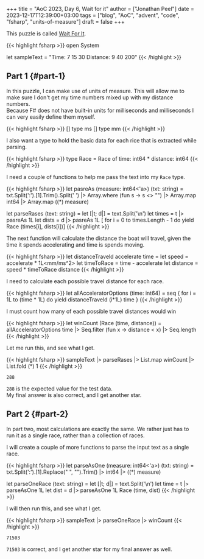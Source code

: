 +++
title = "AoC 2023, Day 6, Wait for it"
author = ["Jonathan Peel"]
date = 2023-12-17T12:39:00+03:00
tags = ["blog", "AoC", "advent", "code", "fsharp", "units-of-measure"]
draft = false
+++

This puzzle is called [Wait For It](https://adventofcode.com/2023/day/6).

{{< highlight fsharp >}}
open System

let sampleText =
    "Time:      7  15   30
Distance:  9  40  200"
{{< /highlight >}}


## Part 1 {#part-1}

In this puzzle, I can make use of units of measure.
This will allow me to make sure I don't get my time numbers mixed up with my distance numbers. <br />
Because F# does not have built-in units for milliseconds and milliseconds I can very easily define them myself.

{{< highlight fsharp >}}
[<Measure>] type ms
[<Measure>] type mm
{{< /highlight >}}

I also want a type to hold the basic data for each rice that is extracted while parsing.

{{< highlight fsharp >}}
type Race = Race of time: int64<ms> * distance: int64<mm>
{{< /highlight >}}

I need a couple of functions to help me pass the text into my `Race` type.

{{< highlight fsharp >}}
let pasreAs (measure: int64<'a>) (txt: string) =
        txt.Split(':').[1].Trim().Split(' ')
        |> Array.where (fun s -> s <> "")
        |> Array.map int64
        |> Array.map ((*) measure)

let parseRases (text: string) =
    let [|t; d|] = text.Split('\n')
    let times = t |> pasreAs 1L<ms>
    let dists = d |> pasreAs 1L<mm>
    [ for i = 0 to times.Length - 1 do
        yield Race (times[i], dists[i])]
{{< /highlight >}}

The next function will calculate the distance the boat will travel, given the time it spends accelerating and time is spends moving.

{{< highlight fsharp >}}
let distanceTraveld accelerate time =
    let speed = accelerate * 1L<mm/ms^2>
    let timeToRace = time - accelerate
    let distance = speed * timeToRace
    distance
{{< /highlight >}}

I need to calculate each possible travel distance for each race.

{{< highlight fsharp >}}
let allAcceleratorOptions (time: int64<ms>) =
    seq { for i = 1L to (time * 1L</ms>) do
          yield distanceTraveld (i*1L<ms>) time }
{{< /highlight >}}

I must count how many of each possible travel distances would win

{{< highlight fsharp >}}
let winCount (Race (time, distance)) =
    allAcceleratorOptions time
    |> Seq.filter (fun x -> distance < x)
    |> Seq.length
{{< /highlight >}}

Let me run this, and see what I get.

{{< highlight fsharp >}}
sampleText
|> parseRases
|> List.map winCount
|> List.fold (*) 1
{{< /highlight >}}

```text
288
```

`288` is the expected value for the test data. <br />
My final answer is also correct, and I get another star.


## Part 2 {#part-2}

In part two, most calculations are exactly the same.
We rather just has to run it as a single race, rather than a collection of races.

I will create a couple of more functions to parse the input text as a single race.

{{< highlight fsharp >}}
let parseAsOne (measure: int64<'a>) (txt: string) =
    txt.Split(':').[1].Replace(" ", "").Trim()
    |> int64
    |> ((*) measure)

let parseOneRace (text: string) =
    let [|t; d|] = text.Split('\n')
    let time = t |> parseAsOne 1L<ms>
    let dist = d |> parseAsOne 1L<mm>
    Race (time, dist)
{{< /highlight >}}

I will then run this, and see what I get.

{{< highlight fsharp >}}
sampleText
|> parseOneRace
|> winCount
{{< /highlight >}}

```text
71503
```

`71503` is correct, and I get another star for my final answer as well.
